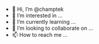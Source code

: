 - 👋 Hi, I’m @champtek
- 👀 I’m interested in ...
- 🌱 I’m currently learning ...
- 💞️ I’m looking to collaborate on ...
- 📫 How to reach me ...

<!---
champtek/champtek is a ✨ special ✨ repository because its `README.md` (this file) appears on your GitHub profile.
You can click the Preview link to take a look at your changes.
--->
